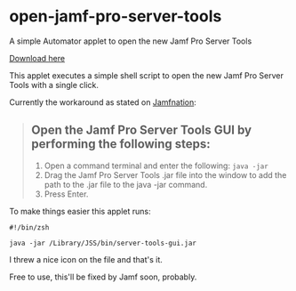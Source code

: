 # open-jamf-pro-server-tools
A simple Automator applet to open the new Jamf Pro Server Tools

[Download here](https://github.com/PaperFixie/open-jamf-pro-server-tools/raw/master/Jamf%20Pro%20Server%20Tools%20Launcher.dmg)

This applet executes a simple shell script to open the new Jamf Pro Server Tools with a single click.

Currently the workaround as stated on [Jamfnation](https://www.jamf.com/jamf-nation/articles/578/jamf-pro-server-tools-overview):

> ## Open the Jamf Pro Server Tools GUI by performing the following steps:
>
> 1. Open a command terminal and enter the following: `java -jar`
> 2. Drag the Jamf Pro Server Tools .jar file into the window to add the path to the .jar file to the java -jar command.
> 3. Press Enter.

To make things easier this applet runs:

```
#!/bin/zsh

java -jar /Library/JSS/bin/server-tools-gui.jar
```

I threw a nice icon on the file and that's it.

Free to use, this'll be fixed by Jamf soon, probably.

